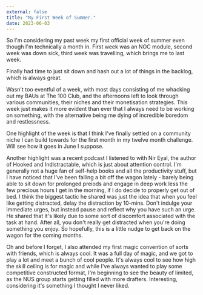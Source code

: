 ```yaml
---
external: false
title: "My First Week of Summer."
date: 2023-06-03
---
```


So I'm considering my past week my first official week of summer even though I'm technically a month in. First week was an NOC module, second week was down sick, third week was travelling, which brings me to last week.

Finally had time to just sit down and hash out a lot of things in the backlog, which is always great.

Wasn't too eventful of a week, with most days consisting of me whacking out my BAUs at The 100 Club, and the afternoons left to look through various communities, their niches and their monetisation strategies. This week just makes it more evident than ever that I always need to be working on something, with the alternative being me dying of incredible boredom and restlessness.

One highlight of the week is that I think I've finally settled on a community niche I can build towards for the first month in my twelve month challenge. Will see how it goes in June I suppose.

Another highlight was a recent podcast I listened to with Nir Eyal, the author of Hooked and Indistractable, which is just about attention control. I'm generally not a huge fan of self-help books and all the productivity stuff, but I have noticed that I've been falling a bit off the wagon lately - barely being able to sit down for prolonged preiods and engage in deep work less the few precious hours I get in the morning, if I do decide to properly get out of bed. I think the biggest tactic he shared was just the idea that when you feel like getting distracted, delay the distraction by 10-mins. Don't indulge your immediate urges, but instead pause and reflect why you have such an urge. He shared that it's likely due to some sort of discomfort associated with the task at hand. After all, you don't really get distracted when you're doing something you enjoy. So hopefully, this is a little nudge to get back on the wagon for the coming months.

Oh and before I forget, I also attended my first magic convention of sorts with friends, which is always cool. It was a full day of magic, and we got to play a lot and meet a bunch of cool people. It's always cool to see how high the skill ceiling is for magic and while I've always wanted to play some competitive constructed format, I'm beginning to see the beauty of limited, as the NUS group starts getting filled with more drafters. Interesting, considering it's something I thought I never liked.
